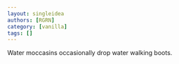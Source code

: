 ```yaml
---
layout: singleidea
authors: [RGRN]
category: [vanilla]
tags: []
---
```

Water moccasins occasionally drop water walking boots.
